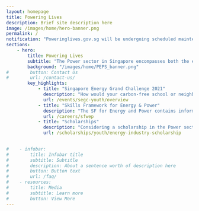 ```yaml
---
layout: homepage
title: Powering Lives
description: Brief site description here
image: /images/home/hero-banner.png
permalink: /
notification: "Poweringlives.gov.sg will be undergoing scheduled maintenance from 18 Jun 2021 (09:00) to 19 Jun 2021 (02:00), and will not be available during this period. We apologise for any inconvenience."
sections:
    - hero:
        title: Powering Lives
        subtitle: "The Power sector in Singapore encompasses both the electricity and gas sectors. Together with our industry partners, we ensure that a stable and affordable supply of energy is delivered to consumers."
        background: "/images/home/PEPS_banner.png"
#        button: Contact Us
#        url: /contact-us/
        key_highlights:
            - title: "Singapore Energy Grand Challenge 2021"
              description: "How would your carbon-free school or neighbourhood in Singapore look like in 2050?"
              url: /events/segc-youth/overview
            - title: "Skills Framework for Energy & Power"
              description: "The SF for Energy and Power contains information on trends, career pathways, occupations, job roles, skills and competencies and training programmes." 
              url: /careers/sfwep
            - title: "Scholarships"
              description: "Considering a scholarship in the Power sector? We have available scholarships for ITE, polytechnic and university students."
              url: /scholarships/youth/energy-industry-scholarship

              
#    - infobar:
#        title: Infobar title
#        subtitle: Subtitle
#        description: About a sentence worth of description here
#        button: Button text
#        url: /faq/
#    - resources:
#        title: Media
#        subtitle: Learn more
#        button: View More
---
```


